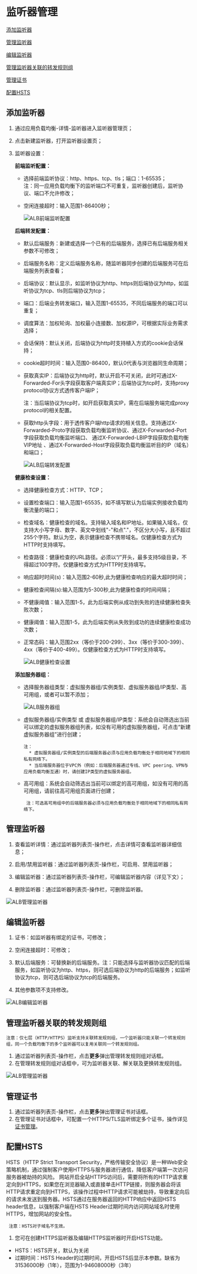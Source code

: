 # 监听器管理

[添加监听器](listener-management#user-content-1)

[管理监听器](listener-management#user-content-2)

[编辑监听器](listener-management#user-content-3)

[管理监听器关联的转发规则组](listener-management#user-content-4)

[管理证书](listener-management#user-content-5)

[配置HSTS](listener-management#user-content-6)

## 添加监听器
<div id="user-content-1"></div>

1. 通过应用负载均衡-详情-监听器进入监听器管理页；

2. 点击新建监听器，打开监听器设置页；

3. 监听器设置：
	
	**前端监听配置：**
	
	- 选择前端监听协议：http、https、tcp、tls；端口：1-65535；	
		注：同一应用负载均衡下的监听端口不可重复，监听器创建后，监听协议、端口不允许修改；	
	- 空闲连接超时：输入范围1-86400秒；

		![ALB前端监听配置](../../../../image/Networking/ALB/ALB-022.png)

	**后端转发配置：**

	- 默认后端服务：新建或选择一个已有的后端服务，选择已有后端服务相关参数不可修改；
	
	- 后端服务名称：定义后端服务名称，随监听器同步创建的后端服务可在后端服务列表查看；	
	
	- 后端协议：默认显示，如监听协议为http、https则后端协议为http，如监听协议为tcp、tls则后端协议为tcp；
	
	- 端口：后端业务转发端口，输入范围1-65535，不同后端服务的端口可以重复；
	
	- 调度算法：加权轮询、加权最小连接数、加权源IP，可根据实际业务需求选择；
	
	- 会话保持：默认关闭，后端协议为http时支持植入方式的cookie会话保持；	
	
	- cookie超时时间：输入范围0-86400，默认0代表与浏览器同生命周期；	
	
	- 获取真实IP：后端协议为http时，默认开启不可关闭，此时可通过X-Forwarded-For头字段获取客户端真实IP；后端协议为tcp时，支持proxy protocol协议方式透传客户端IP；
	
		注：当后端协议为tcp时，如开启获取真实IP，需在后端服务端完成proxy protocol的相关配置。
		
	- 获取http头字段：用于透传客户端http请求的相关信息。支持通过X-Forwarded-Proto字段获取负载均衡监听协议、通过X-Forwarded-Port字段获取负载均衡监听端口、 通过X-Forwarded-LBIP字段获取负载均衡VIP地址 、通过X-Forwarded-Host字段获取负载均衡监听目的IP（域名）和端口；

		![ALB后端转发配置](../../../../image/Networking/ALB/ALB-023.png)	

	**健康检查设置：**

	- 选择健康检查方式：HTTP、TCP；

	- 设置检查端口：输入范围1-65535，如不填写默认为后端实例接收负载均衡流量的端口；

	- 检查域名：健康检查的域名。支持输入域名和IP地址。如果输入域名，仅支持大小写字母、数字、英文中划线"-"和点"."，不区分大小写，且不超过255个字符。默认为空，表示健康检查不携带域名。仅健康检查方式为HTTP时支持填写。
	
	- 检查路径：健康检查的URL路径。必须以“/”开头，最多支持5级目录，不得超过100字符。仅健康检查方式为HTTP时支持填写。

	- 响应超时时间(s)：输入范围2-60秒,此为健康检查响应的最大超时时间；

	- 健康检查间隔(s):输入范围为5-300秒,此为健康检查的时间间隔；

	- 不健康阈值：输入范围1-5，此为后端实例从成功到失败的连续健康检查失败次数；

	- 健康阈值：输入范围1-5，此为后端实例从失败到成功的连续健康检查成功次数；

	- 正常态码：输入范围2xx（等价于200-299）、3xx（等价于300-399）、4xx（等价于400-499）。仅健康检查方式为HTTP时支持填写。

		![ALB健康检查设置](../../../../image/Networking/ALB/ALB-094.png)

	**添加服务器组：**

	- 选择服务器组类型：虚拟服务器组/实例类型、虚拟服务器组/IP类型、高可用组，或者可以暂不添加；
	
	 
		![ALB服务器组](../../../../image/Networking/ALB/ALB-049.png)
	
	- 虚拟服务器组/实例类型 或 虚拟服务器组/IP类型：系统会自动筛选出当前可以绑定的虚拟服务器组列表，如没有可用的虚拟服务器组，可点击“新建虚拟服务器组”进行创建；	
	
		  注：
		    * 虚拟服务器组/实例类型的后端服务器必须与应用负载均衡处于相同地域下的相同私有网络下。
		    * 当后端服务器位于VPC外（例如：后端服务器通过专线、VPC peering、VPN与应用负载均衡互通）时，请创建IP类型的虚拟服务器组。

	- 高可用组：系统会自动筛选出当前可以绑定的高可用组，如没有可用的高可用组，请前往高可用组页面进行创建；
	
	       注：可选高可用组中的后端服务器必须与应用负载均衡处于相同地域下的相同私有网络下。   

## 管理监听器
<div id="user-content-2"></div>

1. 查看监听详情：通过监听器列表页-操作栏，点击详情可查看监听器详细信息；

2. 启用/禁用监听器：通过监听器列表页-操作栏，可启用、禁用监听器；

3. 编辑监听器：通过监听器列表页-操作栏，可编辑监听器内容（详见下文）；

4. 删除监听器：通过监听器列表页-操作栏，可删除监听器。

![ALB管理监听器](../../../../image/Networking/ALB/ALB-026.png)
	
## 编辑监听器
<div id="user-content-3"></div>

1. 证书：如监听器有绑定的证书，可修改；

2. 空闲连接超时：可修改；

3. 默认后端服务：可替换新的后端服务。注：只能选择与监听器协议匹配的后端服务，如监听协议为http、https，则可选后端协议为http的后端服务；如监听协议为tcp，则可选后端协议为tcp的后端服务。

4. 其他参数项不支持修改。

![ALB编辑监听器](../../../../image/Networking/ALB/ALB-027.png)
	
## 管理监听器关联的转发规则组
<div id="user-content-4"></div>

    注意：仅七层（HTTP/HTTPS）监听支持关联转发规则组，一个监听器只能关联一个转发规则组，同一个负载均衡下的多个监听器可以复用关联同一个转发规则组。

1. 通过监听器列表页-操作栏，点击**更多**弹出管理转发规则组对话框。
2. 在管理转发规则组对话框中，可为监听器关联、解关联及更换转发规则组。

![ALB管理监听器](../../../../image/Networking/ALB/ALB-urlmap3.png)

## 管理证书
<div id="user-content-5"></div>

1. 通过监听器列表页-操作栏，点击**更多**弹出管理证书对话框。
2. 在管理证书对话框中，可配置一个HTTPS/TLS监听绑定多个证书，操作详见[证书管理](../Operation-Guide/Certificates-Management.md)。

## 配置HSTS
<div id="user-content-6"></div>
HSTS（HTTP Strict Transport Security，严格传输安全协议）是一种Web安全策略机制，通过强制客户使用HTTPS与服务器进行通信，降低客户端第一次访问服务器被劫持的风险。
网站开启全站HTTPS访问后，需要将所有的HTTP请求重定向到HTTPS，如果您在浏览器输入或直接单击HTTP链接，则服务器会将该HTTP请求重定向到HTTPS，该操作过程中HTTP请求可能被劫持，导致重定向后的请求未发送到服务器。HSTS通过在服务器返回的HTTP响应中返回HSTS header信息，以强制客户端在HSTS Header过期时间内访问网站域名时使用HTTPS，增加网站的安全性。

     注意：HSTS对子域名不生效。

1. 您可在创建HTTPS监听器及编辑HTTPS监听器时开启HSTS功能。
  - HSTS：HSTS开关，默认为关闭
  - 过期时间：HSTS Header的过期时间，开启HSTS后显示本参数。缺省为31536000秒（1年），范围为1-94608000秒（3年）
